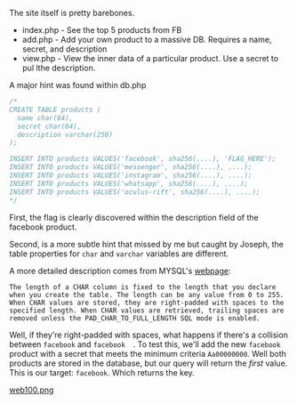 The site itself is pretty barebones.

* index.php - See the top 5 products from FB
* add.php   - Add your own product to a massive DB. Requires a name, secret, and description
* view.php  - View the inner data of a particular product. Use a secret to pul lthe description.

A major hint was found within db.php

```php
/*
CREATE TABLE products (
  name char(64),
  secret char(64),
  description varchar(250)
);

INSERT INTO products VALUES('facebook', sha256(....), 'FLAG_HERE');
INSERT INTO products VALUES('messenger', sha256(....), ....);
INSERT INTO products VALUES('instagram', sha256(....), ....);
INSERT INTO products VALUES('whatsapp', sha256(....), ....);
INSERT INTO products VALUES('oculus-rift', sha256(....), ....);
*/
```

First, the flag is clearly discovered within the description field of the 
facebook product. 

Second, is a more subtle hint that missed by me but caught by Joseph, the
table properties for `char` and `varchar` variables are different.

A more detailed description comes from MYSQL's [webpage](https://dev.mysql.com/doc/refman/5.7/en/char.html):

    The length of a CHAR column is fixed to the length that you declare when you create the table. The length can be any value from 0 to 255. When CHAR values are stored, they are right-padded with spaces to the specified length. When CHAR values are retrieved, trailing spaces are removed unless the PAD_CHAR_TO_FULL_LENGTH SQL mode is enabled.

Well, if they're right-padded with spaces, what happens if there's a collision between `facebook` and `facebook  `. To test this, we'll add the new `facebook ` product with a secret that meets the minimum criteria `Aa00000000`. Well both products are stored in the database, but our query will return the *first* value. This is our target: `facebook`. Which returns the key.

[web100.png](images/web100.png)
